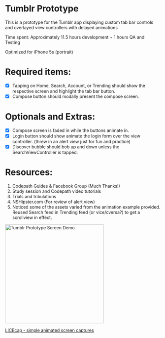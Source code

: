 # Tumblr Prototype

This is a prototype for the Tumblr app displaying custom tab bar controls and overlayed view controllers with delayed animations


Time spent: Approximately 11.5 hours development + 1 hours QA and Testing

Optimized for iPhone 5s (portrait)

# Required items:

- [x] Tapping on Home, Search, Account, or Trending should show the respective screen and highlight the tab bar button.
- [x] Compose button should modally present the compose screen.

# Optionals and Extras:

- [x] Compose screen is faded in while the buttons animate in.
- [x] Login button should show animate the login form over the view controller. (threw in an alert view just for fun and practice)
- [x] Discover bubble should bob up and down unless the SearchViewController is tapped.

# Resources:

1. Codepath Guides & Facebook Group (Much Thanks!)
1. Study session and Codepath video tutorials
2. Trials and tribulations
3. NSHipster.com (For review of alert view)
4. Noticed some of the assets varied from the animation example provided. Reused Search feed in Trending feed (or vice/cversa?) to get a scrollview in effect.

<img src="https://github.com/losifer/codepath-tumblr/blob/master/Tumblr2.gif" alt="Tumblr Prototype Screen Demo" width="320" />

<a href="http://www.cockos.com/licecap/">LICEcap - simple animated screen captures</a>
